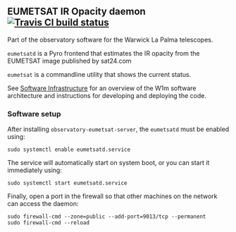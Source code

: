 ## EUMETSAT IR Opacity daemon [![Travis CI build status](https://travis-ci.org/warwick-one-metre/eumetsatd.svg?branch=master)](https://travis-ci.org/warwick-one-metre/eumetsatd)

Part of the observatory software for the Warwick La Palma telescopes.

`eumetsatd` is a Pyro frontend that estimates the IR opacity from the EUMETSAT image published by sat24.com

`eumetsat` is a commandline utility that shows the current status.

See [Software Infrastructure](https://github.com/warwick-one-metre/docs/wiki/Software-Infrastructure) for an overview of the W1m software architecture and instructions for developing and deploying the code.

### Software setup
After installing `observatory-eumetsat-server`, the `eumetsatd` must be enabled using:
```
sudo systemctl enable eumetsatd.service
```

The service will automatically start on system boot, or you can start it immediately using:
```
sudo systemctl start eumetsatd.service
```

Finally, open a port in the firewall so that other machines on the network can access the daemon:
```
sudo firewall-cmd --zone=public --add-port=9013/tcp --permanent
sudo firewall-cmd --reload
```
